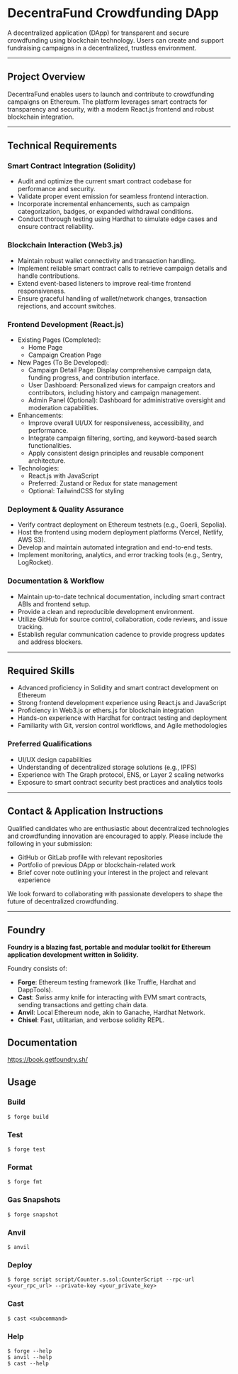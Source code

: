 # DecentraFund Crowdfunding DApp

A decentralized application (DApp) for transparent and secure crowdfunding using blockchain technology. Users can create and support fundraising campaigns in a decentralized, trustless environment.

---

## Project Overview

DecentraFund enables users to launch and contribute to crowdfunding campaigns on Ethereum. The platform leverages smart contracts for transparency and security, with a modern React.js frontend and robust blockchain integration.

---

## Technical Requirements

### Smart Contract Integration (Solidity)
- Audit and optimize the current smart contract codebase for performance and security.
- Validate proper event emission for seamless frontend interaction.
- Incorporate incremental enhancements, such as campaign categorization, badges, or expanded withdrawal conditions.
- Conduct thorough testing using Hardhat to simulate edge cases and ensure contract reliability.

### Blockchain Interaction (Web3.js)
- Maintain robust wallet connectivity and transaction handling.
- Implement reliable smart contract calls to retrieve campaign details and handle contributions.
- Extend event-based listeners to improve real-time frontend responsiveness.
- Ensure graceful handling of wallet/network changes, transaction rejections, and account switches.

### Frontend Development (React.js)
- Existing Pages (Completed):
  - Home Page
  - Campaign Creation Page
- New Pages (To Be Developed):
  - Campaign Detail Page: Display comprehensive campaign data, funding progress, and contribution interface.
  - User Dashboard: Personalized views for campaign creators and contributors, including history and campaign management.
  - Admin Panel (Optional): Dashboard for administrative oversight and moderation capabilities.
- Enhancements:
  - Improve overall UI/UX for responsiveness, accessibility, and performance.
  - Integrate campaign filtering, sorting, and keyword-based search functionalities.
  - Apply consistent design principles and reusable component architecture.
- Technologies:
  - React.js with JavaScript
  - Preferred: Zustand or Redux for state management
  - Optional: TailwindCSS for styling

### Deployment & Quality Assurance
- Verify contract deployment on Ethereum testnets (e.g., Goerli, Sepolia).
- Host the frontend using modern deployment platforms (Vercel, Netlify, AWS S3).
- Develop and maintain automated integration and end-to-end tests.
- Implement monitoring, analytics, and error tracking tools (e.g., Sentry, LogRocket).

### Documentation & Workflow
- Maintain up-to-date technical documentation, including smart contract ABIs and frontend setup.
- Provide a clean and reproducible development environment.
- Utilize GitHub for source control, collaboration, code reviews, and issue tracking.
- Establish regular communication cadence to provide progress updates and address blockers.

---

## Required Skills
- Advanced proficiency in Solidity and smart contract development on Ethereum
- Strong frontend development experience using React.js and JavaScript
- Proficiency in Web3.js or ethers.js for blockchain integration
- Hands-on experience with Hardhat for contract testing and deployment
- Familiarity with Git, version control workflows, and Agile methodologies

### Preferred Qualifications
- UI/UX design capabilities
- Understanding of decentralized storage solutions (e.g., IPFS)
- Experience with The Graph protocol, ENS, or Layer 2 scaling networks
- Exposure to smart contract security best practices and analytics tools

---

## Contact & Application Instructions
Qualified candidates who are enthusiastic about decentralized technologies and crowdfunding innovation are encouraged to apply. Please include the following in your submission:
- GitHub or GitLab profile with relevant repositories
- Portfolio of previous DApp or blockchain-related work
- Brief cover note outlining your interest in the project and relevant experience

We look forward to collaborating with passionate developers to shape the future of decentralized crowdfunding.

---

## Foundry

**Foundry is a blazing fast, portable and modular toolkit for Ethereum application development written in Solidity.**

Foundry consists of:
-   **Forge**: Ethereum testing framework (like Truffle, Hardhat and DappTools).
-   **Cast**: Swiss army knife for interacting with EVM smart contracts, sending transactions and getting chain data.
-   **Anvil**: Local Ethereum node, akin to Ganache, Hardhat Network.
-   **Chisel**: Fast, utilitarian, and verbose solidity REPL.

## Documentation

https://book.getfoundry.sh/

## Usage

### Build

```shell
$ forge build
```

### Test

```shell
$ forge test
```

### Format

```shell
$ forge fmt
```

### Gas Snapshots

```shell
$ forge snapshot
```

### Anvil

```shell
$ anvil
```

### Deploy

```shell
$ forge script script/Counter.s.sol:CounterScript --rpc-url <your_rpc_url> --private-key <your_private_key>
```

### Cast

```shell
$ cast <subcommand>
```

### Help

```shell
$ forge --help
$ anvil --help
$ cast --help
```
